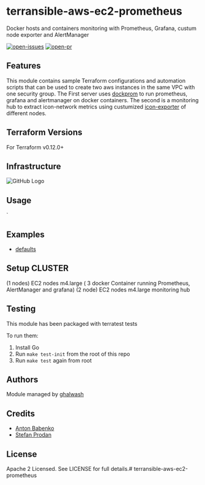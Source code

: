 # terransible-aws-ec2-prometheus
Docker hosts and containers monitoring with Prometheus, Grafana, custum node exporter and AlertManager

[![open-issues](https://img.shields.io/github/issues-raw/ghalwash/terransible-aws-ec2-prometheus?style=for-the-badge)](https://github.com/ghalwash/terransible-aws-ec2-prometheus/issues)
[![open-pr](https://img.shields.io/github/issues-pr-raw/ghalwash/terransible-aws-ec2-prometheus?style=for-the-badge)](https://github.com/ghalwash/terransible-aws-ec2-prometheus/pulls)

## Features
This module contains sample Terraform configurations and automation scripts that can be used to create two aws instances in the same VPC with one security group. The First server uses [dockprom](https://github.com/stefanprodan/dockprom) to run prometheus, grafana and alertmanager on docker containers. The second is a monitoring hub to extract icon-network metrics using custumized [icon-exporter](https://github.com/ghalwash/icon-prometheus-exporter) of different nodes. 

## Terraform Versions

For Terraform v0.12.0+

## Infrastructure
![GitHub Logo](https://github.com/ghalwash/terransible-aws-ec2-prometheus/blob/master/Infra.PNG)
## Usage

`
## Examples

- [defaults](https://github.com/ghalwash/terransible-aws-ec2-prometheus/tree/master/examples/defaults)

## Setup CLUSTER
(1 nodes) EC2 nodes m4.large ( 3 docker Container running Prometheus, AlertManager and grafana) 
(2 node) EC2 nodes m4.large monitoring hub

## Testing
This module has been packaged with terratest tests

To run them:

1. Install Go
2. Run `make test-init` from the root of this repo
3. Run `make test` again from root

## Authors

Module managed by [ghalwash](https://github.com/ghalwash)

## Credits

- [Anton Babenko](https://github.com/antonbabenko)
- [Stefan Prodan](https://github.com/stefanprodan)


## License

Apache 2 Licensed. See LICENSE for full details.# terransible-aws-ec2-prometheus

